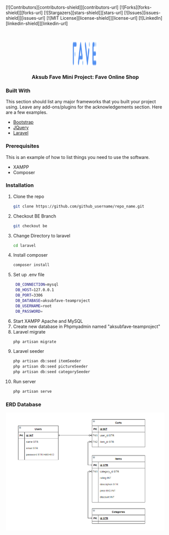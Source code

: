 [![Contributors][contributors-shield]][contributors-url]
[![Forks][forks-shield]][forks-url]
[![Stargazers][stars-shield]][stars-url]
[![Issues][issues-shield]][issues-url]
[![MIT License][license-shield]][license-url]
[![LinkedIn][linkedin-shield]][linkedin-url]


<br />
<p align="center">
  <a href="https://github.com/astriddwrn/aksubFave-teamProject/">
    <img src="/public/Assets/logo-website.png" alt="Logo" width="80" height="80">
  </a>

  <h3 align="center">Aksub Fave Mini Project: Fave Online Shop</h3>

</p>

### Built With

This section should list any major frameworks that you built your project using. Leave any add-ons/plugins for the acknowledgements section. Here are a few examples.
* [Bootstrap](https://getbootstrap.com)
* [JQuery](https://jquery.com)
* [Laravel](https://laravel.com)

### Prerequisites

This is an example of how to list things you need to use the software.
* XAMPP
* Composer

### Installation

1. Clone the repo
   ```sh
   git clone https://github.com/github_username/repo_name.git
   ```
2. Checkout BE Branch
   ```sh
   git checkout be
   ```
3. Change Directory to laravel
   ```sh
   cd laravel
   ```
4. Install composer
   ```sh
   composer install
   ```
5. Set up .env file
   ```sh
    DB_CONNECTION=mysql
    DB_HOST=127.0.0.1
    DB_PORT=3306
    DB_DATABASE=aksubfave-teamproject
    DB_USERNAME=root
    DB_PASSWORD=
   ``` 
6. Start XAMPP Apache and MySQL
7. Create new database in Phpmyadmin named "aksubfave-teamproject"
8. Laravel migrate
    ```sh
   php artisan migrate
   ```
9. Laravel seeder
    ```sh
    php artisan db:seed itemSeeder
    php artisan db:seed pictureSeeder
    php artisan db:seed categorySeeder
   ```
10. Run server
    ```sh
    php artisan serve
    ```
    
### ERD Database
<img src="public/Assets/erd.png">
